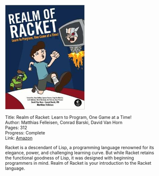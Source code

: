 ![Book cover](cover.jpg)

Title: Realm of Racket: Learn to Program, One Game at a Time!<br>
Author: Matthias Felleisen, Conrad Barski, David Van Horn<br>
Pages:    312<br>
Progress:  Complete<br>
Link: [Amazon](http://www.amazon.com/Sketchy-LISP-Nils-M-Holm/dp/1411674480)<br>

Racket is a descendant of Lisp, a programming language renowned for its elegance, power, and challenging learning curve. But while Racket retains the functional goodness of Lisp, it was designed with beginning programmers in mind. Realm of Racket is your introduction to the Racket language.
